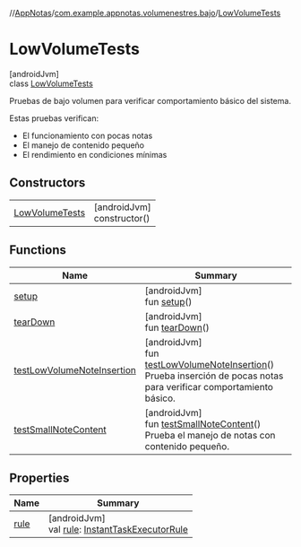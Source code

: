 //[AppNotas](../../../index.md)/[com.example.appnotas.volumenestres.bajo](../index.md)/[LowVolumeTests](index.md)

# LowVolumeTests

[androidJvm]\
class [LowVolumeTests](index.md)

Pruebas de bajo volumen para verificar comportamiento básico del sistema.

Estas pruebas verifican:

- 
   El funcionamiento con pocas notas
- 
   El manejo de contenido pequeño
- 
   El rendimiento en condiciones mínimas

## Constructors

| | |
|---|---|
| [LowVolumeTests](-low-volume-tests.md) | [androidJvm]<br>constructor() |

## Functions

| Name | Summary |
|---|---|
| [setup](setup.md) | [androidJvm]<br>fun [setup](setup.md)() |
| [tearDown](tear-down.md) | [androidJvm]<br>fun [tearDown](tear-down.md)() |
| [testLowVolumeNoteInsertion](test-low-volume-note-insertion.md) | [androidJvm]<br>fun [testLowVolumeNoteInsertion](test-low-volume-note-insertion.md)()<br>Prueba inserción de pocas notas para verificar comportamiento básico. |
| [testSmallNoteContent](test-small-note-content.md) | [androidJvm]<br>fun [testSmallNoteContent](test-small-note-content.md)()<br>Prueba el manejo de notas con contenido pequeño. |

## Properties

| Name | Summary |
|---|---|
| [rule](rule.md) | [androidJvm]<br>val [rule](rule.md): [InstantTaskExecutorRule](https://developer.android.com/reference/kotlin/androidx/arch/core/executor/testing/InstantTaskExecutorRule.html) |
